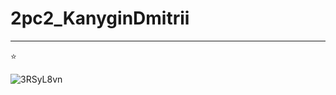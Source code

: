 # 2pc2_KanyginDmitrii

____
:star:

![3RSyL8vn](https://user-images.githubusercontent.com/90211791/166728422-2fa4755f-852c-49e7-89e5-fbf74031b4b9.gif)

